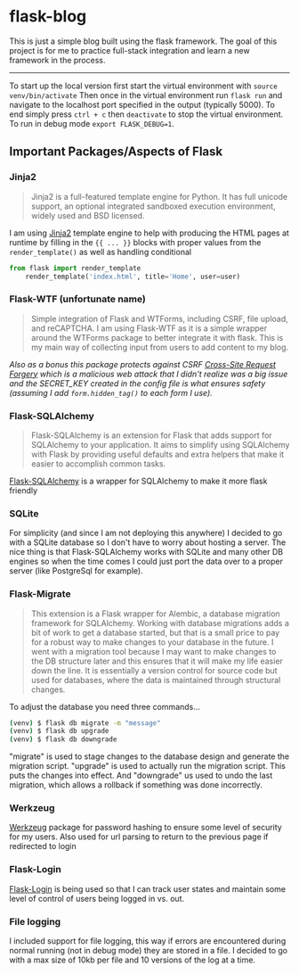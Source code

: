 # flask-blog
This is just a simple blog built using the flask framework. The goal of this project is for me to practice full-stack integration and learn a new framework in the process.

---
To start up the local version first start the virtual environment with ```source venv/bin/activate```
Then once in the virtual environment run ```flask run``` and navigate to the localhost port specified in the output (typically 5000).
To end simply press ```ctrl + c``` then ```deactivate``` to stop the virtual environment.
To run in debug mode ```export FLASK_DEBUG=1```.

## Important Packages/Aspects of Flask

### Jinja2
> Jinja2 is a full-featured template engine for Python. It has full unicode support, an optional integrated sandboxed execution environment, widely used and BSD licensed.


I am using [Jinja2](http://jinja.pocoo.org/) template engine to help with producing the HTML pages at runtime by filling in the ```{{ ... }}``` blocks with proper values from the ```render_template()``` as well as handling conditional

```python
from flask import render_template
    render_template('index.html', title='Home', user=user)
```
### Flask-WTF (unfortunate name)
> Simple integration of Flask and WTForms, including CSRF, file upload, and reCAPTCHA.
I am using Flask-WTF as it is a simple wrapper around the WTForms package to better integrate it with flask. This is my main way of collecting input from users to add content to my blog.

*Also as a bonus this package protects against CSRF [Cross-Site Request Forgery](http://en.wikipedia.org/wiki/Cross-site_request_forgery) which is a malicious web attack that I didn't realize was a big issue and the SECRET_KEY created in the config file is what ensures safety (assuming I add ```form.hidden_tag()``` to each form I use).*

### Flask-SQLAlchemy
> Flask-SQLAlchemy is an extension for Flask that adds support for SQLAlchemy to your application. It aims to simplify using SQLAlchemy with Flask by providing useful defaults and extra helpers that make it easier to accomplish common tasks.

[Flask-SQLAlchemy](https://flask-sqlalchemy.palletsprojects.com/en/2.x/) is a wrapper for SQLAlchemy to make it more flask friendly

### SQLite
For simplicity (and since I am not deploying this anywhere) I decided to go with a SQLite database so I don't have to worry about hosting a server. The nice thing is that Flask-SQLAlchemy works with SQLite and many other DB engines so when the time comes I could just port the data over to a proper server (like PostgreSql for example).

### Flask-Migrate
> This extension is a Flask wrapper for Alembic, a database migration framework for SQLAlchemy. Working with database migrations adds a bit of work to get a database started, but that is a small price to pay for a robust way to make changes to your database in the future.
I went with a migration tool because I may want to make changes to the DB structure later and this ensures that it will make my life easier down the line. It is essentially a version control for source code but used for databases, where the data is maintained through structural changes.

To adjust the database you need three commands...
```bash
(venv) $ flask db migrate -m "message"
(venv) $ flask db upgrade
(venv) $ flask db downgrade
```
"migrate" is used to stage changes to the database design and generate the migration script. "upgrade" is used to actually run the migration script. This puts the changes into effect. And "downgrade" us used to undo the last migration, which allows a rollback if something was done incorrectly.


### Werkzeug

[Werkzeug](https://palletsprojects.com/p/werkzeug/) package for password hashing to ensure some level of security for my users. Also used for url parsing to return to the previous page if redirected to login

### Flask-Login

[Flask-Login](https://flask-login.readthedocs.io/en/latest/) is being used so that I can track user states and maintain some level of control of users being logged in vs. out.

### File logging

I included support for file logging, this way if errors are encountered during normal running (not in debug mode) they are stored in a file. I decided to go with a max size of 10kb per file and 10 versions of the log at a time.